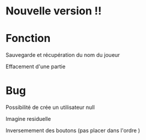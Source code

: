 # Nouvelle version !!

# Fonction

   Sauvegarde et récupération du nom du joueur
   
   Effacement d'une partie
    
# Bug

  Possibilité de crée un utilisateur null
  
  Imagine residuelle
  
  Inversemement des boutons (pas placer dans l'ordre )
  
